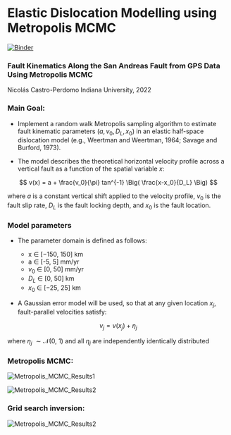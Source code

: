 # Elastic Dislocation Modelling using Metropolis MCMC 
[![Binder](https://mybinder.org/badge_logo.svg)](https://mybinder.org/v2/gh/ncperdomo/Final_Project_STAT_610/HEAD?labpath=Final_Project_STAT610.ipynb)
### Fault Kinematics Along the San Andreas Fault from GPS Data Using Metropolis MCMC

Nicolás Castro-Perdomo
Indiana University, 2022

### Main Goal:
- Implement a random walk Metropolis sampling algorithm to estimate fault kinematic parameters $(a, v_0, D_L, x_0)$ in an elastic half-space dislocation model (e.g., Weertman and Weertman, 1964; Savage and Burford, 1973).

- The model describes the theoretical horizontal velocity profile across a vertical fault as a function of the spatial variable $x$:

$$
v(x) = a + \frac{v_0}{\pi} tan^{-1} \Big( \frac{x-x_0}{D_L} \Big)
$$

where $a$ is a constant vertical shift applied to the velocity profile, $v_0$ is the fault slip rate, $D_L$ is the fault locking depth, and $x_0$ is the fault location.

### Model parameters

- The parameter domain is defined as follows:
    - x $\in$ [−150, 150] km
    - a $\in$ [-5, 5] mm/yr
    - $v_0$ $\in$ [0, 50] mm/yr
    - $D_L$ $\in$ [0, 50] km
    - $x_0$ $\in$ [−25, 25] km

- A Gaussian error model will be used, so that at any given location $x_j$, fault-parallel velocities satisfy:

$$
v_j = v(x_j) + \eta_j
$$

where $\eta_j$ $\sim\mathcal{N}$(0, 1) and all $\eta_j$ are independently identically distributed

### Metropolis MCMC:

![Metropolis_MCMC_Results1](figures/corner_plot.png)

![Metropolis_MCMC_Results2](figures/MCMC_results.png)

### Grid search inversion:

![Metropolis_MCMC_Results2](figures/grid_search.png)
